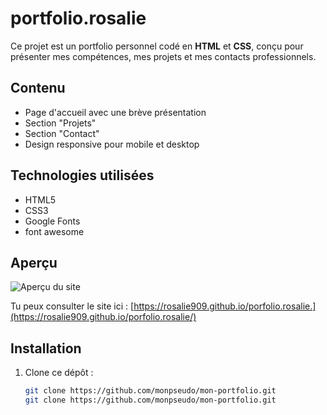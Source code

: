 # portfolio.rosalie

Ce projet est un portfolio personnel codé en **HTML** et **CSS**, conçu pour présenter mes compétences, mes projets et mes contacts professionnels.

## Contenu

- Page d'accueil avec une brève présentation
- Section "Projets"
- Section "Contact"
- Design responsive pour mobile et desktop

## Technologies utilisées

- HTML5
- CSS3
- Google Fonts
- font awesome
## Aperçu

![Aperçu du site](https://rosalie909.github.io/porfolio.rosalie/)

Tu peux consulter le site ici : [https://rosalie909.github.io/porfolio.rosalie.](https://rosalie909.github.io/porfolio.rosalie/)

## Installation

1. Clone ce dépôt :
   ```bash
   git clone https://github.com/monpseudo/mon-portfolio.git
   git clone https://github.com/monpseudo/mon-portfolio.git
